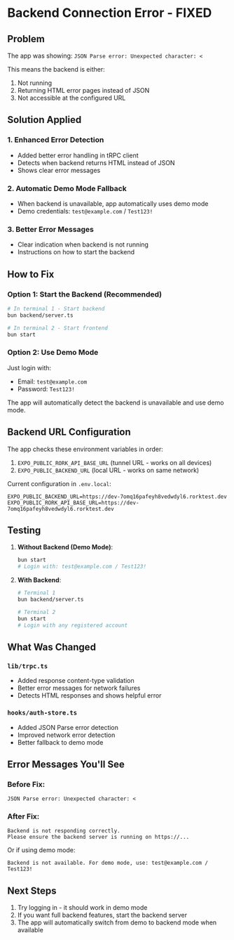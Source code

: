 # Backend Connection Error - FIXED

## Problem
The app was showing: `JSON Parse error: Unexpected character: <`

This means the backend is either:
1. Not running
2. Returning HTML error pages instead of JSON
3. Not accessible at the configured URL

## Solution Applied

### 1. Enhanced Error Detection
- Added better error handling in tRPC client
- Detects when backend returns HTML instead of JSON
- Shows clear error messages

### 2. Automatic Demo Mode Fallback
- When backend is unavailable, app automatically uses demo mode
- Demo credentials: `test@example.com` / `Test123!`

### 3. Better Error Messages
- Clear indication when backend is not running
- Instructions on how to start the backend

## How to Fix

### Option 1: Start the Backend (Recommended)
```bash
# In terminal 1 - Start backend
bun backend/server.ts

# In terminal 2 - Start frontend
bun start
```

### Option 2: Use Demo Mode
Just login with:
- Email: `test@example.com`
- Password: `Test123!`

The app will automatically detect the backend is unavailable and use demo mode.

## Backend URL Configuration

The app checks these environment variables in order:
1. `EXPO_PUBLIC_RORK_API_BASE_URL` (tunnel URL - works on all devices)
2. `EXPO_PUBLIC_BACKEND_URL` (local URL - works on same network)

Current configuration in `.env.local`:
```
EXPO_PUBLIC_BACKEND_URL=https://dev-7omq16pafeyh8vedwdyl6.rorktest.dev
EXPO_PUBLIC_RORK_API_BASE_URL=https://dev-7omq16pafeyh8vedwdyl6.rorktest.dev
```

## Testing

1. **Without Backend (Demo Mode)**:
   ```bash
   bun start
   # Login with: test@example.com / Test123!
   ```

2. **With Backend**:
   ```bash
   # Terminal 1
   bun backend/server.ts
   
   # Terminal 2
   bun start
   # Login with any registered account
   ```

## What Was Changed

### `lib/trpc.ts`
- Added response content-type validation
- Better error messages for network failures
- Detects HTML responses and shows helpful error

### `hooks/auth-store.ts`
- Added JSON Parse error detection
- Improved network error detection
- Better fallback to demo mode

## Error Messages You'll See

### Before Fix:
```
JSON Parse error: Unexpected character: <
```

### After Fix:
```
Backend is not responding correctly. 
Please ensure the backend server is running on https://...
```

Or if using demo mode:
```
Backend is not available. For demo mode, use: test@example.com / Test123!
```

## Next Steps

1. Try logging in - it should work in demo mode
2. If you want full backend features, start the backend server
3. The app will automatically switch from demo to backend mode when available
